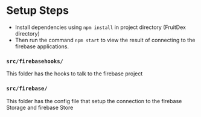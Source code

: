 # Setup Steps
- Install dependencies using `npm install` in project directory (FruitDex directory)
- Then run the command `npm start` to view the result of connecting to the firebase applications.

### `src/firebasehooks/`

This folder has the hooks to talk to the firebase project

### `src/firebase/`

This folder has the config file that setup the connection to the firebase Storage and firebase Store
